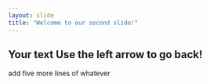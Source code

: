 ```yaml
---
layout: slide
title: "Welcome to our second slide!"
---
```

Your text
Use the left arrow to go back!
---
add
five
more
lines
of whatever

